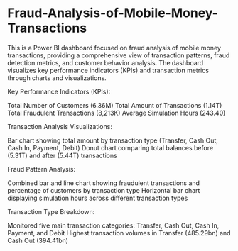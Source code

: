 # Fraud-Analysis-of-Mobile-Money-Transactions
This is a Power BI dashboard focused on fraud analysis of mobile money transactions, providing a comprehensive view of transaction patterns, fraud detection metrics, and customer behavior analysis. The dashboard visualizes key performance indicators (KPIs) and transaction metrics through charts and visualizations.

Key Performance Indicators (KPIs):


Total Number of Customers (6.36M)
Total Amount of Transactions (1.14T)
Total Fraudulent Transactions (8,213K)
Average Simulation Hours (243.40)


Transaction Analysis Visualizations:


Bar chart showing total amount by transaction type (Transfer, Cash Out, Cash In, Payment, Debit)
Donut chart comparing total balances before (5.31T) and after (5.44T) transactions


Fraud Pattern Analysis:


Combined bar and line chart showing fraudulent transactions and percentage of customers by transaction type
Horizontal bar chart displaying simulation hours across different transaction types


Transaction Type Breakdown:


Monitored five main transaction categories: Transfer, Cash Out, Cash In, Payment, and Debit
Highest transaction volumes in Transfer (485.29bn) and Cash Out (394.41bn)


